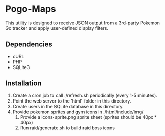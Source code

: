 # Pogo-Maps

This utility is designed to receive JSON output from a 3rd-party Pokemon Go tracker and apply 
user-defined display filters.  

## Dependencies
 * cURL
 * PHP
 * SQLite3

## Installation
1. Create a cron job to call ./refresh.sh periodically (every 1-5 minutes).
1. Point the web server to the 'html' folder in this directory.  
1. Create users in the SQLite database in this directory.  
1. Provide pokemon sprites and gym icons in ./html/include/img/
    1. Provide a icons-sprite.png sprite sheet (sprites should be 40px * 40px)
    1. Run raid/generate.sh to build raid boss icons

